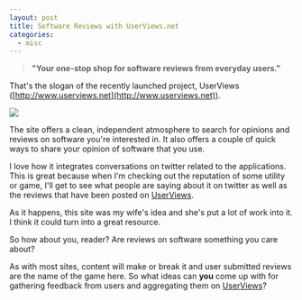 ```yaml
---
layout: post
title: Software Reviews with UserViews.net
categories:
  - misc
---
```

> **"Your one-stop shop for software reviews from everyday users."**

That's the slogan of the recently launched project, UserViews ([http://www.userviews.net](http://www.userviews.net)).

<a class="img" href="http://www.userviews.net">
	<img src="{{site.img_url}}/posts/userviews.gif" /></a>

The site offers a clean, independent atmosphere to search for opinions and reviews 
on software you're interested in. It also offers a couple of quick ways
to share your opinion of software that you use.

I love how it integrates conversations on
twitter related to the applications. This is great because when I'm 
checking out the reputation of some utility or game, I'll get to see
what people are saying about it on twitter as well as the reviews
that have been posted on [UserViews](http://www.userviews.net).

As it happens, this site was my wife's idea and she's put a lot of work into it.
I think it could turn into a great resource.

So how about you, reader? Are reviews on software something you care about?

As with most sites, content will make or break it and user submitted
reviews are the name of the game here. So what ideas
can **you** come up with for gathering feedback from users
and aggregating them on [UserViews](http://www.userviews.net)?